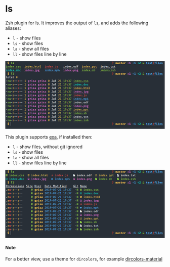 # ls
Zsh plugin for ls. It improves the output of `ls`, and adds the following aliases:

* `l` - show files
* `ls` - show files
* `la` - show all files
* `ll` - show files line by line

![screenshot](./ls.png)

This plugin supports [exa](https://github.com/ogham/exa), if installed then:

* `l` - show files, without git ignored
* `ls` - show files
* `la` - show all files
* `ll` - show files line by line

![screenshot](./exa.png)

#### Note
For a better view, use a theme for `dircolors`, for example [dircolors-material](https://github.com/zpm-zsh/dircolors-material)
